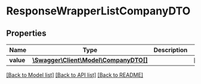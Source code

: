 # ResponseWrapperListCompanyDTO

## Properties
Name | Type | Description | Notes
------------ | ------------- | ------------- | -------------
**value** | [**\Swagger\Client\Model\CompanyDTO[]**](CompanyDTO.md) |  | [optional] 

[[Back to Model list]](../README.md#documentation-for-models) [[Back to API list]](../README.md#documentation-for-api-endpoints) [[Back to README]](../README.md)


